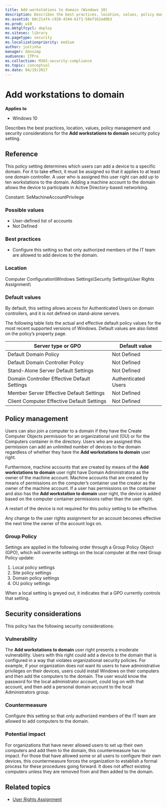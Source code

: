 ```yaml
---
title: Add workstations to domain (Windows 10)
description: Describes the best practices, location, values, policy management and security considerations for the Add workstations to domain security policy setting.
ms.assetid: b0c21af4-c928-4344-b1f1-58ef162ad0b3
ms.prod: w10
ms.mktglfcycl: deploy
ms.sitesec: library
ms.pagetype: security
ms.localizationpriority: medium
author: justinha
manager: dansimp
audience: ITPro
ms.collection: M365-security-compliance
ms.topic: conceptual
ms.date: 04/19/2017
---
```


# Add workstations to domain

**Applies to**
-   Windows 10

Describes the best practices, location, values, policy management and security considerations for the **Add workstations to domain** security policy setting.

## Reference

This policy setting determines which users can add a device to a specific domain. For it to take effect, it must be assigned so that it applies to at least one domain controller. A user who is assigned this user right can add up to ten workstations to the domain.
Adding a machine account to the domain allows the device to participate in Active Directory-based networking.

Constant: SeMachineAccountPrivilege

### Possible values

-   User-defined list of accounts
-   Not Defined

### Best practices

-   Configure this setting so that only authorized members of the IT team are allowed to add devices to the domain.

### Location

Computer Configuration\\Windows Settings\\Security Settings\\User Rights Assignment\\

### Default values

By default, this setting allows access for Authenticated Users on domain controllers, and it is not defined on stand-alone servers.

The following table lists the actual and effective default policy values for the most recent supported versions of Windows. Default values are also listed on the policy’s property page.

| Server type or GPO | Default value |
| - | - |
| Default Domain Policy | Not Defined |
| Default Domain Controller Policy | Not Defined |
| Stand-Alone Server Default Settings | Not Defined |
| Domain Controller Effective Default Settings | Authenticated Users |
| Member Server Effective Default Settings | Not Defined |
| Client Computer Effective Default Settings | Not Defined |

## Policy management

Users can also join a computer to a domain if they have the Create Computer Objects permission for an organizational unit (OU) or for the Computers container in the directory. Users who are assigned this permission can add an unlimited number of devices to the domain regardless of whether they have the **Add workstations to domain** user right.

Furthermore, machine accounts that are created by means of the **Add workstations to domain** user right have Domain Administrators as the owner of the machine account. Machine accounts that are created by means of permissions on the computer’s container use the creator as the owner of the machine account. If a user has permissions on the container and also has the **Add workstation to domain** user right, the device is added based on the computer container permissions rather than the user right.

A restart of the device is not required for this policy setting to be effective.

Any change to the user rights assignment for an account becomes effective the next time the owner of the account logs on.

### Group Policy

Settings are applied in the following order through a Group Policy Object (GPO), which will overwrite settings on the local computer at the next Group Policy update:

1.  Local policy settings
2.  Site policy settings
3.  Domain policy settings
4.  OU policy settings

When a local setting is greyed out, it indicates that a GPO currently controls that setting.

## Security considerations

This policy has the following security considerations:

### Vulnerability

The **Add workstations to domain** user right presents a moderate vulnerability. Users with this right could add a device to the domain that is configured in a way that violates organizational security policies. For example, if your organization does not want its users to have administrative 
privileges on their devices, users could install Windows on their computers and then add the computers to the domain. The user would know the password for the local administrator account, could log on with that account, and then add a personal domain account to the local Administrators group.

### Countermeasure

Configure this setting so that only authorized members of the IT team are allowed to add computers to the domain.

### Potential impact

For organizations that have never allowed users to set up their own computers and add them to the domain, this countermeasure has no impact. For those that have allowed some or all users to configure their own devices, this countermeasure forces the organization to establish a formal process for these procedures going forward. It does not affect existing computers unless they are removed from and then added to the domain.

## Related topics
- [User Rights Assignment](user-rights-assignment.md)
 
 
